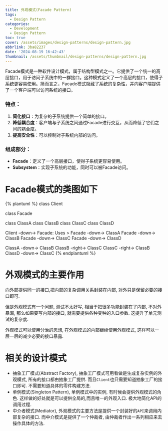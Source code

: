 ```yaml
---
title: 外观模式(Facade Pattern)
tags:
  - Design Pattern
categories:
  - Development
  - Design Pattern
toc: true
cover: /assets/images/design-patterns/design-pattern.jpg
abbrlink: 3ba82237
date: '2024-08-19 16:42:43'
thumbnail: /assets/thumbnail/design-patterns/design-pattern.jpg
---
```


Facade模式是一种软件设计模式，属于结构型模式之一。它提供了一个统一的高层接口，用于访问子系统中的一群接口。这种模式定义了一个高层的接口，使得子系统更容易使用。简而言之，Facade模式隐藏了系统的复杂性，并向客户端提供了一个客户端可以访问系统的接口。

<!-- more -->
### 特点：

1. **简化接口**：为复杂的子系统提供一个简单的接口。
2. **降低耦合度**：客户端与子系统之间通过Facade进行交互，从而降低了它们之间的耦合度。
3. **提高安全性**：可以控制对子系统内部的访问。

### 组成部分：

* **Facade**：定义了一个高层接口，使得子系统更容易使用。
* **Subsystem**：实现子系统的功能，同时可以被Facade访问。

# Facade模式的类图如下

{% plantuml %}
class Client

class Facade

class ClassA
class ClassB
class ClassC
class ClassD

Client -down-> Facade: Uses >
Facade -down-> ClassA
Facade -down-> ClassB
Facade -down-> ClassC
Facade -down-> ClassD

ClassA -down-> ClassB
ClassB -right-> ClassC
ClassC -right-> ClassB
ClassD -down-> ClassC
{% endplantuml %}

# 外观模式的主要作用

向外部提供同一的接口,把内部的复杂调用关系封装在内部, 对外只是保留必要的接口即可.

但是外观模式有一个问题, 测试不太好写, 相当于把很多功能封装在了内部, 不对外暴漏, 那么如果要写内部的接口, 就需要提供各种变种的入口参数. 这提升了单元测试的复杂度.

外观模式可以使用分治的思想, 在外观模式的内部继续使用外观模式, 这样可以一层一层的减少必要的接口暴露.



# 相关的设计模式

* 抽象工厂模式(Abstract Factory), 抽象工厂模式可用看做是生成复杂实例的外观模式, 所有的接口都由抽象工厂提供. 而且`Client`也只需要知道抽象工厂的接口即可. 不需要知道具体的零件构建方法.
* 单例模式(Singleton Pattern), 单例模式中的实例, 有时候会提供外观模式的角色. 这样做的好处就是可以提供全局的,而且唯一的外观入口. 极大地简化API的调用过程.
* 中介者模式(Mediator),  外观模式的主要方法是提供一个封装好的`API`来调用内部复杂的接口. 而中介模式是提供了一个仲裁者, 由仲裁者作出一系列相应来去操作具体的方法.



